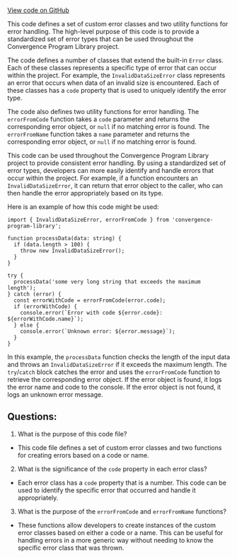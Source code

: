 [View code on GitHub](https://github.com/convergence-rfq/convergence-program-library/psyoptions-american-instrument/js/generated/errors/index.d.ts)

This code defines a set of custom error classes and two utility functions for error handling. The high-level purpose of this code is to provide a standardized set of error types that can be used throughout the Convergence Program Library project.

The code defines a number of classes that extend the built-in `Error` class. Each of these classes represents a specific type of error that can occur within the project. For example, the `InvalidDataSizeError` class represents an error that occurs when data of an invalid size is encountered. Each of these classes has a `code` property that is used to uniquely identify the error type.

The code also defines two utility functions for error handling. The `errorFromCode` function takes a `code` parameter and returns the corresponding error object, or `null` if no matching error is found. The `errorFromName` function takes a `name` parameter and returns the corresponding error object, or `null` if no matching error is found.

This code can be used throughout the Convergence Program Library project to provide consistent error handling. By using a standardized set of error types, developers can more easily identify and handle errors that occur within the project. For example, if a function encounters an `InvalidDataSizeError`, it can return that error object to the caller, who can then handle the error appropriately based on its type.

Here is an example of how this code might be used:

```
import { InvalidDataSizeError, errorFromCode } from 'convergence-program-library';

function processData(data: string) {
  if (data.length > 100) {
    throw new InvalidDataSizeError();
  }
}

try {
  processData('some very long string that exceeds the maximum length');
} catch (error) {
  const errorWithCode = errorFromCode(error.code);
  if (errorWithCode) {
    console.error(`Error with code ${error.code}: ${errorWithCode.name}`);
  } else {
    console.error(`Unknown error: ${error.message}`);
  }
}
```

In this example, the `processData` function checks the length of the input data and throws an `InvalidDataSizeError` if it exceeds the maximum length. The `try`/`catch` block catches the error and uses the `errorFromCode` function to retrieve the corresponding error object. If the error object is found, it logs the error name and code to the console. If the error object is not found, it logs an unknown error message.
## Questions: 
 1. What is the purpose of this code file?
- This code file defines a set of custom error classes and two functions for creating errors based on a code or name.

2. What is the significance of the `code` property in each error class?
- Each error class has a `code` property that is a number. This code can be used to identify the specific error that occurred and handle it appropriately.

3. What is the purpose of the `errorFromCode` and `errorFromName` functions?
- These functions allow developers to create instances of the custom error classes based on either a code or a name. This can be useful for handling errors in a more generic way without needing to know the specific error class that was thrown.